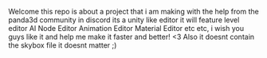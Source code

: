 Welcome this repo is about a project that i am making with the help from the panda3d community in discord its a unity like editor it will feature level editor AI Node Editor Animation Editor Material Editor etc etc, i wish you guys like it and help me make it faster and better! <3 Also it doesnt contain the skybox file it doesnt matter ;)
